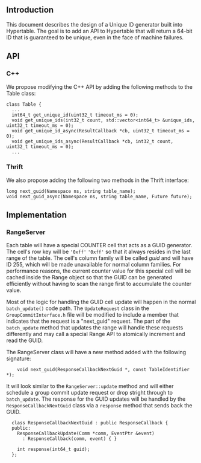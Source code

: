 ## Introduction ##

This document describes the design of a Unique ID generator built into Hypertable.  The goal is to add an API to Hypertable that will return a 64-bit ID that is guaranteed to be unique, even in the face of machine failures.

## API ##

### C++ ###
We propose modifying the C++ API by adding the following methods to the Table class:

```
class Table {
  ...
  int64_t get_unique_id(uint32_t timeout_ms = 0);
  void get_unique_ids(int32_t count, std::vector<int64_t> &unique_ids, uint32_t timeout_ms = 0);
  void get_unique_id_async(ResultCallback *cb, uint32_t timeout_ms = 0);
  void get_unique_ids_async(ResultCallback *cb, int32_t count, uint32_t timeout_ms = 0);
  ...
```

### Thrift ###
We also propose adding the following two methods in the Thrift interface:

```
long next_guid(Namespace ns, string table_name);
void next_guid_async(Namespace ns, string table_name, Future future);
```

## Implementation ##

### RangeServer ###

Each table will have a special COUNTER cell that acts as a GUID generator.  The cell's row key will be `'0xff'` `'0xff'` so that it always resides in the last range of the table.  The cell's column family will be called _guid_ and will have ID 255, which will be made unavailable for normal column families.  For performance reasons, the current counter value for this special cell will be cached inside the Range object so that the GUID can be generated efficiently without having to scan the range first to accumulate the counter value.

Most of the logic for handling the GUID cell update will happen in the normal `batch_update()` code path.  The `UpdateRequest` class in the `GroupCommitInterface.h` file will be modified to include a member that indicates that the request is a "next\_guid" request.  The part of the `batch_update` method that updates the range will handle these requests differently and may call a special Range API to atomically increment and read the GUID.

The RangeServer class will have a new method added with the following signature:

```
    void next_guid(ResponseCallbackNextGuid *, const TableIdentifier *);
```

It will look similar to the `RangeServer::update` method and will either schedule a group commit update request or drop stright through to `batch_update`.  The response for the GUID updates will be handled by  the `ResponseCallbackNextGuid` class via a `response` method that sends back the GUID.

```
  class ResponseCallbackNextGuid : public ResponseCallback {
  public:
    ResponseCallbackUpdate(Comm *comm, EventPtr &event)
      : ResponseCallback(comm, event) { }

    int response(int64_t guid);
  };
```